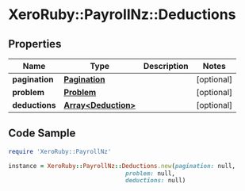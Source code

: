 # XeroRuby::PayrollNz::Deductions

## Properties

Name | Type | Description | Notes
------------ | ------------- | ------------- | -------------
**pagination** | [**Pagination**](Pagination.md) |  | [optional] 
**problem** | [**Problem**](Problem.md) |  | [optional] 
**deductions** | [**Array&lt;Deduction&gt;**](Deduction.md) |  | [optional] 

## Code Sample

```ruby
require 'XeroRuby::PayrollNz'

instance = XeroRuby::PayrollNz::Deductions.new(pagination: null,
                                 problem: null,
                                 deductions: null)
```


